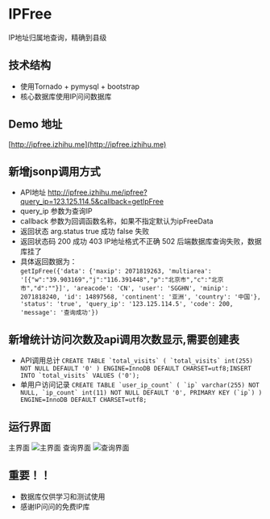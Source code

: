 # IPFree
IP地址归属地查询，精确到县级
## 技术结构
* 使用Tornado + pymysql + bootstrap
* 核心数据库使用IP问问数据库
## Demo 地址
[http://ipfree.izhihu.me](http://ipfree.izhihu.me)
## 新增jsonp调用方式
* API地址 http://ipfree.izhihu.me/ipfree?query_ip=123.125.114.5&callback=getIpFree
* query_ip 参数为查询IP
* callback 参数为回调函数名称，如果不指定默认为ipFreeData
* 返回状态 arg.status true 成功 false 失败
* 返回状态码 200 成功 403 IP地址格式不正确 502 后端数据库查询失败，数据库挂了
* 具体返回数据为：    
```getIpFree({'data': {'maxip': 2071819263, 'multiarea': '[{"w":"39.903169","j":"116.391448","p":"北京市","c":"北京市","d":""}]', 'areacode': 'CN', 'user': 'SGGHN', 'minip': 2071818240, 'id': 14897568, 'continent': '亚洲', 'country': '中国'}, 'status': 'true', 'query_ip': '123.125.114.5', 'code': 200, 'message': '查询成功'})```
## 新增统计访问次数及api调用次数显示,需要创建表
* API调用总计
```CREATE TABLE `total_visits` (
  `total_visits` int(255) NOT NULL DEFAULT '0'
) ENGINE=InnoDB DEFAULT CHARSET=utf8;INSERT INTO `total_visits` VALUES ('0');```
* 单用户访问记录
```CREATE TABLE `user_ip_count` (
  `ip` varchar(255) NOT NULL,
  `ip_count` int(11) NOT NULL DEFAULT '0',
  PRIMARY KEY (`ip`)
) ENGINE=InnoDB DEFAULT CHARSET=utf8;```
## 运行界面
主界面
![主界面](https://github.com/lgphone/IPFree/blob/master/doc/pic/index.png)
查询界面
![查询界面](https://github.com/lgphone/IPFree/blob/master/doc/pic/query.png)
## 重要！！
* 数据库仅供学习和测试使用
* 感谢IP问问的免费IP库

